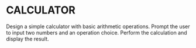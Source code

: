 # CALCULATOR
Design a simple calculator with basic arithmetic operations. Prompt the user to input two numbers and an operation choice. Perform the calculation and display the result.

